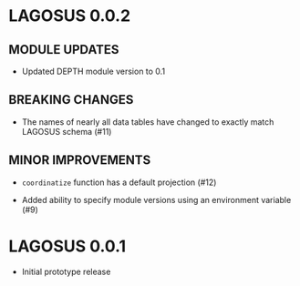 # LAGOSUS 0.0.2

## MODULE UPDATES

 * Updated DEPTH module version to 0.1

## BREAKING CHANGES

 * The names of nearly all data tables have changed to exactly match LAGOSUS schema (#11)

## MINOR IMPROVEMENTS

 * `coordinatize` function has a default projection (#12)
 
 * Added ability to specify module versions using an environment variable (#9)

# LAGOSUS 0.0.1

* Initial prototype release
